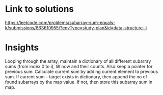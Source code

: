 # Link to solutions
https://leetcode.com/problems/subarray-sum-equals-k/submissions/863610955/?envType=study-plan&id=data-structure-ii

# Insights
Looping through the array, maintain a dictionary of all different subarray sums (from index 0 to i), till now and their counts. Also keep a pointer for previous sum. Calculate current sum by adding current element to previous sum. If current sum - target exists in dictionary, then append the no of found subarrays by the map value. If not, then store this subarray sum in map.